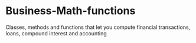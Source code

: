 # Business-Math-functions
Classes, methods and functions that let you compute financial transactions, loans, compound interest and accounting
